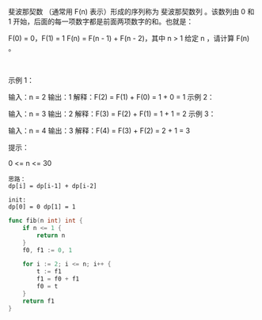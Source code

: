 斐波那契数 （通常用 F(n) 表示）形成的序列称为 斐波那契数列 。该数列由 0 和 1 开始，后面的每一项数字都是前面两项数字的和。也就是：

F(0) = 0，F(1) = 1
F(n) = F(n - 1) + F(n - 2)，其中 n > 1
给定 n ，请计算 F(n) 。

 

示例 1：

输入：n = 2
输出：1
解释：F(2) = F(1) + F(0) = 1 + 0 = 1
示例 2：

输入：n = 3
输出：2
解释：F(3) = F(2) + F(1) = 1 + 1 = 2
示例 3：

输入：n = 4
输出：3
解释：F(4) = F(3) + F(2) = 2 + 1 = 3
 

提示：

0 <= n <= 30

```
思路：
dp[i] = dp[i-1] + dp[i-2]

init:
dp[0] = 0 dp[1] = 1
```

```go
func fib(n int) int {
    if n <= 1 {
        return n
    }
    f0, f1 := 0, 1 

    for i := 2; i <= n; i++ {
        t := f1
        f1 = f0 + f1
        f0 = t
    }
    return f1
}
```